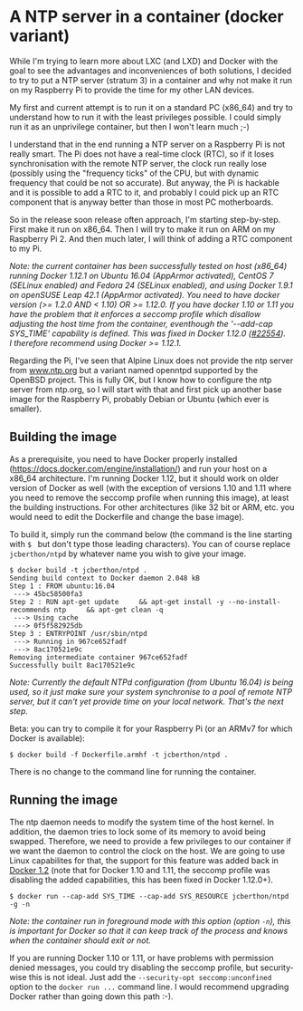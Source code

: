 A NTP server in a container (docker variant)
============================================

While I'm trying to learn more about LXC (and LXD) and Docker with the goal to see the advantages and inconveniences of both solutions, I decided to try to put a NTP server (stratum 3) in a container and why not make it run on my Raspberry Pi to provide the time for my other LAN devices.

My first and current attempt is to run it on a standard PC (x86_64) and try to understand how to run it with the least privileges possible. I could simply run it as an unprivilege container, but then I won't learn much ;-)

I understand that in the end running a NTP server on a Raspberry Pi is not really smart. The Pi does not have a real-time clock (RTC), so if it loses synchronisation with the remote NTP server, the clock run really lose (possibly using the "frequency ticks" of the CPU, but with dynamic frequency that could be not so accurate). But anyway, the Pi is hackable and it is possible to add a RTC to it, and probably I could pick up an RTC component that is anyway better than those in most PC motherboards.

So in the release soon release often approach, I'm starting step-by-step. First make it run on x86_64. Then I will try to make it run on ARM on my Raspberry Pi 2. And then much later, I will think of adding a RTC component to my Pi.

_Note: the current container has been successfully tested on host (x86_64) running Docker 1.12.1 on Ubuntu 16.04 (AppArmor activated), CentOS 7 (SELinux enabled) and Fedora 24 (SELinux enabled), and using Docker 1.9.1 on openSUSE Leap 42.1 (AppArmor activated). You need to have docker version (>= 1.2.0 AND < 1.10) OR >= 1.12.0. If you have docker 1.10 or 1.11 you have the problem that it enforces a seccomp profile which disallow adjusting the host time from the container, eventhough the '--add-cap SYS_TIME' capability is defined. This was fixed in Docker 1.12.0 ([#22554](https://github.com/docker/docker/pull/22554)).  
I therefore recommend using Docker >= 1.12.1._

Regarding the Pi, I've seen that Alpine Linux does not provide the ntp server from www.ntp.org but a variant named openntpd supported by the OpenBSD project. This is fully OK, but I know how to configure the ntp server from ntp.org, so I will start with that and first pick up another base image for the Raspberry Pi, probably Debian or Ubuntu (which ever is smaller).

Building the image
------------------

As a prerequisite, you need to have Docker properly installed (https://docs.docker.com/engine/installation/) and run your host on a x86_64 architecture. I'm running Docker 1.12, but it should work on older version of Docker as well (with the exception of versions 1.10 and 1.11 where you need to remove the seccomp profile when running this image), at least the building instructions. For other architectures (like 32 bit or ARM, etc. you would need to edit the Dockerfile and change the base image).

To build it, simply run the command below (the command is the line starting with `$ ` but don't type those leading characters). You can of course replace `jcberthon/ntpd` by whatever name you wish to give your image.

    $ docker build -t jcberthon/ntpd .
    Sending build context to Docker daemon 2.048 kB
    Step 1 : FROM ubuntu:16.04
     ---> 45bc58500fa3
    Step 2 : RUN apt-get update     && apt-get install -y --no-install-recommends ntp     && apt-get clean -q
     ---> Using cache
     ---> 0f5f582925db
    Step 3 : ENTRYPOINT /usr/sbin/ntpd
     ---> Running in 967ce652fadf
     ---> 8ac170521e9c
    Removing intermediate container 967ce652fadf
    Successfully built 8ac170521e9c

*Note: Currently the default NTPd configuration (from Ubuntu 16.04) is being used, so it just make sure your system synchronise to a pool of remote NTP server, but it can't yet provide time on your local network. That's the next step.*

Beta: you can try to compile it for your Raspberry Pi (or an ARMv7 for which Docker is available):

    $ docker build -f Dockerfile.armhf -t jcberthon/ntpd .

There is no change to the command line for running the container.

Running the image
-----------------

The ntp daemon needs to modify the system time of the host kernel. In addition, the daemon tries to lock some of its memory to avoid being swapped. Therefore, we need to provide a few privileges to our container if we want the daemon to control the clock on the host. We are going to use Linux capabilites for that, the support for this feature was added back in [Docker 1.2](https://github.com/docker/docker/blob/v1.2.0/CHANGELOG.md) (note that for Docker 1.10 and 1.11, the seccomp profile was disabling the added capabilities, this has been fixed in Docker 1.12.0+).

    $ docker run --cap-add SYS_TIME --cap-add SYS_RESOURCE jcberthon/ntpd -g -n

_Note: the container run in foreground mode with this option (option `-n`), this is important for Docker so that it can keep track of the process and knows when the container should exit or not._

If you are running Docker 1.10 or 1.11, or have problems with permission denied messages, you could try disabling the seccomp profile, but security-wise this is not ideal. Just add the `--security-opt seccomp:unconfined` option to the `docker run ...` command line. I would recommend upgrading Docker rather than going down this path :-).
